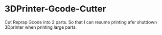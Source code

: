 # 3DPrinter-Gcode-Cutter
Cut Reprap Gcode into 2 parts.
So that I can resume printing afer shutdown 3Dprinter when printing large parts.
